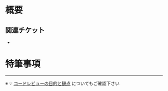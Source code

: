 # 概要
<!-- このPRは「何のために」「どういう変更をする」ものか、簡潔に説明して下さい -->

## 関連チケット
<!-- 関連するチケットがある場合はリンクを貼って下さい -->
* 


# 特筆事項
<!-- 参考にした資料、補足説明しておきたい背景などがあれば記載して下さい -->


----

※ :bulb: [コードレビューの目的と観点](https://github.com/pinkumohikan) についてもご確認下さい


